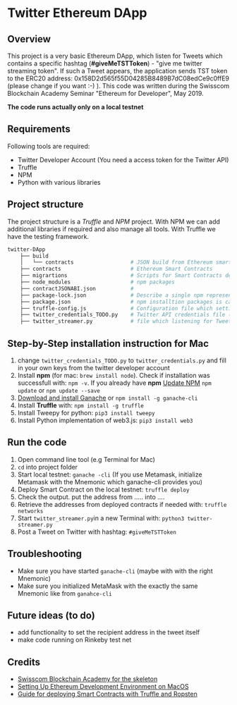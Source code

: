 # Twitter Ethereum DApp

## Overview

This project is a very basic Ethereum DApp, which listen for Tweets which contains a specific hashtag (**#giveMeTSTToken**) - "give me twitter streaming token". If such a Tweet appears, the application sends TST token to the ERC20 address: 0x158D2d565f55D04285B8489B7dC08edCe9c0ffE9 (please change if you want :-) ). This code was written during the Swisscom Blockchain Academy Seminar "Ethereum for Developer", May 2019.

**The code runs actually only on a local testnet** 

## Requirements

Following tools are required:

- Twitter Developer Account (You need a access token for the Twitter API)
- Truffle
- NPM
- Python with various libraries 

## Project structure

The project structure is a *Truffle*  and *NPM* project. With NPM we can add additional libraries if required and also manage all tools. With Truffle we have the testing framework.

```bash
twitter-DApp   
    ├── build   
    │   └── contracts                  # JSON build from Ethereum smart contracts   
    ├── contracts                      # Ethereum Smart Contracts   
    ├── migrartions                    # Scripts for Smart Contracts deployment for Truffle   
    ├── node_modules                   # npm packages   
    ├── contractJSONABI.json           #    
    ├── package-lock.json              # Describe a single npm representation of a dependency packages    
    ├── package.json                   # npm installtion packages is called by `npm install`   
    ├── truffle-config.js              # Configuration file which setting up a single development network [Doc](https://www.trufflesuite.com/docs/truffle/reference/configuration)   
    ├── twitter_credentials_TODO.py    # Twitter API credentials file (have to be modified)   
    ├── twitter_streamer.py            # file which listening for Tweets
```

## Step-by-Step installation instruction for Mac

1. change `twitter_credentials_TODO.py` to `twitter_credentials.py` and fill in your own keys from the twitter developer account
2. Install **npm** (for mac: `brew install node`). Check if installation was successfull with: `npm -v`. If you already have **npm** [Update NPM](https://docs.npmjs.com/updating-packages-downloaded-from-the-registry) `npm update` or `npm update --save`
3. [Download and install Ganache](https://www.trufflesuite.com/docs/ganache/quickstart) or `npm install -g ganache-cli`   
4. Install **Truffle** with: `npm install -g truffle`
5. Install Tweepy for python: `pip3 install tweepy`
6. Install Python implementation of web3.js: `pip3 install web3`


## Run the code

1. Open command line tool (e.g Terminal for Mac)
2. `cd` into project folder
3. Start local testnet: `ganache -cli` (If you use Metamask, initialize Metamask with the Mnemonic which ganache-cli provides you)   
4. Deploy Smart Contract on the local testnet: `truffle deploy`
5. Check the output. put the address from ..... into ....
6. Retrieve the addresses from deployed contracts if needed with: `truffle networks`
7. Start `twitter_streamer.py`in a new Terminal with: `python3 twitter-streamer.py`
8. Post a Tweet on Twitter with hashtag: `#giveMeTSTToken`

## Troubleshooting

- Make sure you have started `ganache-cli` (maybe with with the right Mnemonic)
- Make sure you initialized MetaMask with the exactly the same Mnemonic like from `ganahce-cli`


## Future ideas (to do)

- add functionality to set the recipient address in the tweet itself
- make code running on Rinkeby test net

## Credits

- [Swisscom Blockchain Academy for the skeleton](https://github.com/swisscom-blockchain/dapp-skeleton)   
- [Setting Up Ethereum Development Environment on MacOS](https://medium.com/coinmonks/setting-up-ethereum-development-environment-on-macos-22c96a136ac4)   
- [Guide for deploying Smart Contracts with Truffle and Ropsten](https://medium.com/coinmonks/5-minute-guide-to-deploying-smart-contracts-with-truffle-and-ropsten-b3e30d5ee1e)